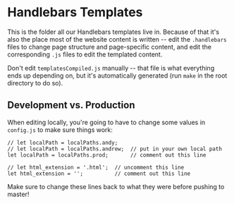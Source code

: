 # Handlebars Templates

This is the folder all our Handlebars templates live in. Because of that it's also the place most of the website
content is written -- edit the `.handlebars` files to change page structure and page-specific content, and edit
the corresponding `.js` files to edit the templated content.

Don't edit `templatesCompiled.js` manually -- that file is what everything ends up depending on, but it's
automatically generated (run `make` in the root directory to do so).

## Development vs. Production

When editing locally, you're going to have to change some values in `config.js` to make sure things work:
```
// let localPath = localPaths.andy;
// let localPath = localPaths.andrew;  // put in your own local path
let localPath = localPaths.prod;       // comment out this line

// let html_extension = '.html';  // uncomment this line
let html_extension = '';          // comment out this line
```
Make sure to change these lines back to what they were before pushing to master!
